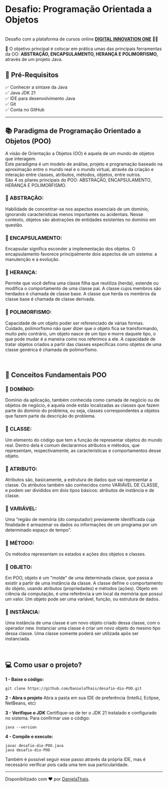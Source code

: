 <h1> Desafio: Programação Orientada a Objetos</h1>

</strong><br>Desafio com a plataforma de cursos online <strong><a href="https://web.digitalinnovation.one/">DIGITAL INNOVATION ONE</a> 💙💜</strong>  

💎 O objetivo principal é colocar em prática umas das principais ferramentas da OO: <strong>ABSTRAÇÃO, ENCAPSULAMENTO, HERANÇA E POLIMORFISMO,</strong> através de um projeto Java. </p>

<h2>🛑 Pré-Requisitos</h2>

<p>
✅ Conhecer a sintaxe da Java<br>
✅ Java JDK 21<br>
✅ IDE para desenvolvimento Java <br>
✅ Git<br>
✅ Conta no GitHub<br>
</p>

----

<h2> 📚 Paradigma de Programação Orientado a Objetos (POO) </h2>

<p>
A visão de Orientação a Objetos (OO) é aquela de um mundo de objetos que interagem.<br>
Este paradigma é um modelo de análise, projeto e programação baseado na aproximação entre o mundo real e o mundo virtual, através da criação e interação entre classes, atributos, métodos, objetos, entre outros.<br>
São 4 os pilares principais do POO: ABSTRAÇÃO, ENCAPSULAMENTO, HERANÇA E POLIMORFISMO. 
</p>

<h3>📌 ABSTRAÇÃO:</h3>

<p>
Habilidade de concentrar-se nos aspectos essenciais de um domínio, ignorando características menos importantes ou acidentais. Nesse contexto, objetos são abstrações de entidades existentes no domínio em questão.</p>

<h3>📌 ENCAPSULAMENTO:</h3>

<p> Encapsular significa esconder a implementação dos objetos. O encapsulamento favorece principalmente dois aspectos de um sistema: a manutenção e a evolução.</p>

<h3>📌 HERANÇA:</h3>

<p>Permite que você defina uma classe filha que reutiliza (herda), estende ou modifica o comportamento de uma classe pai. A classe cujos membros são herdados é chamada de classe base. A classe que herda os membros da classe base é chamada de classe derivada.</p>

<h3>📌 POLIMORFISMO:</h3>

<p>Capacidade de um objeto poder ser referenciado de várias formas. Cuidado, polimorfismo não quer dizer que o objeto fica se transformando, muito pelo contrário, um objeto nasce de um tipo e morre daquele tipo, o que pode mudar é a maneira como nos referimos a ele. A capacidade de tratar objetos criados a partir das classes específicas como objetos de uma classe genérica é chamada de polimorfismo.</p>
<br>
<h2> 📝 Conceitos Fundamentais POO </h2>
<p>
<h3>📌 DOMÍNIO:</h3> 
Domínio da aplicação, também conhecida como camada de negócio ou de objetos de negócio, é aquela onde estão localizadas as classes que fazem parte do domínio do problema, ou seja, classes correspondentes a objetos que fazem parte da descrição do problema.

<h3>📌 CLASSE: </h3>
<p>Um elemento do código que tem a função de representar objetos do mundo real. Dentro dela é comum declararmos atributos e métodos, que representam, respectivamente, as características e comportamentos desse objeto.</p>

<h3>📌 ATRIBUTO: </h3>
<p>Atributos são, basicamente, a estrutura de dados que vai representar a classe. Os atributos também são conhecidos como VARIÁVEL DE CLASSE, e podem ser divididos em dois tipos básicos: atributos de instância e de classe.</p>

<h3>📌 VARIÁVEL: </h3>
<p>Uma “região de memória (do computador) previamente identificada cuja finalidade é armazenar os dados ou informações de um programa por um determinado espaço de tempo”.</p>

<h3>📌 MÉTODO: </h3>
<p>Os métodos representam os estados e ações dos objetos e classes.</p>

<h3>📌 OBJETO: </h3>
<p>Em POO, objeto é um "molde" de uma determinada classe, que passa a existir a partir de uma instância da classe. A classe define o comportamento do objeto, usando atributos (propriedades) e métodos (ações).
Objeto em ciência da computação, é uma referência a um local da memória que possui um valor. Um objeto pode ser uma variável, função, ou estrutura de dados.</p>

<h3>📌 INSTÂNCIA: </h3>
<p> Uma instância de uma classe é um novo objeto criado dessa classe, com o operador new. Instanciar uma classe é criar um novo objeto do mesmo tipo dessa classe. Uma classe somente poderá ser utilizada após ser instanciada.</p>
    
<br>

<h2> 💻️ Como usar o projeto? </h2>

<strong>1 - Baixe o código:</strong>

    git clone https://github.com/DanielaThais/desafio-dio-POO.git

<strong>2 - Abra o projeto</strong>
Abra a pasta em sua IDE de preferência (IntelliJ, Eclipse, NetBeans, etc)

<strong>3 - Verifique o JDK</strong>
Certifique-se de ter o JDK 21 instalado e configurado no sistema. Para confirmar use o código:
  
    java --version

<strong>4 - Compile e execute:</strong>

    javac desafio-dio-POO.java
    java desafio-dio-POO

Também é possível seguir esse passo através da própria IDE, mas é necessário verificar pois cada uma tem sua particularidade.

------------

Disponibilizado com ♥ por [DanielaThais](https://www.linkedin.com/in/daniela-thais-3529b2189/ "DanielaThais").